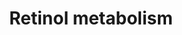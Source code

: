 ---
annotations:
- id: PW:0000003
  parent: signaling pathway
  type: Pathway Ontology
  value: signaling pathway
- id: CL:0009001
  parent: native cell
  type: Cell Type Ontology
  value: compound eye retinal cell
- id: PW:0000001
  type: Pathway Ontology
  value: pathway
- id: PW:0000141
  parent: classic metabolic pathway
  type: Pathway Ontology
  value: retinol metabolic pathway
- id: PW:0000002
  parent: classic metabolic pathway
  type: Pathway Ontology
  value: classic metabolic pathway
authors:
- Rvanrosmeulen
- Andra
- DeSl
- Eweitz
communities:
- ONTOX
description: 'This pathway describes the metabolism of retinol. Retinol, more common
  known as vitamin A, is involved in various physiological processes in the human
  body.  Vitamin A must acquired from the diet. When taken up, retinol metabolism
  is important to create all the different retinoid forms, such as retinoic acid and
  retinyl esters. All these types have their own function.   There are many carries
  proteins and enzymes specific to retinoid metabolism involved in the processes. '
last-edited: 2023-02-14
organisms:
- Homo sapiens
redirect_from:
- /index.php/Pathway:WP5188
- /instance/WP5188
- /instance/WP5188_r122585
revision: r122585
schema-jsonld:
- '@context': https://schema.org/
  '@id': https://wikipathways.github.io/pathways/WP5188.html
  '@type': Dataset
  creator:
    '@type': Organization
    name: WikiPathways
  description: 'This pathway describes the metabolism of retinol. Retinol, more common
    known as vitamin A, is involved in various physiological processes in the human
    body.  Vitamin A must acquired from the diet. When taken up, retinol metabolism
    is important to create all the different retinoid forms, such as retinoic acid
    and retinyl esters. All these types have their own function.   There are many
    carries proteins and enzymes specific to retinoid metabolism involved in the processes. '
  keywords:
  - 11-cis retinal
  - 11-cis-retinol
  - 11-cis-retinyl palmitate
  - 11-cis-retinyl tetradecanoate
  - 11-cis-retinyl-palmitate hydrolase
  - 18-hydroxy RA
  - 4-hydroxy RA
  - 4-oxo RA
  - 9-cis-retinal
  - 9-cis-retinoate
  - 9-cis-retinol
  - ADH1A
  - AWAT2
  - Aldehyde oxidase
  - BCDO1
  - CP1A1
  - CP26A
  - CP2A6
  - CP2W1
  - CP3A7
  - DHRS4
  - DHRS9
  - Iodopsin
  - LRAT
  - PNPL4
  - RDH12
  - RDH13
  - RPE65
  - Retinal dehydrogenase 1
  - SDR16C5
  - all-trans-retinal
  - all-trans-retinoate
  - all-trans-retinol
  - all-trans-retinyl esters
  - beta-Carotene
  license: CC0
  name: Retinol metabolism
seo: CreativeWork
title: Retinol metabolism
wpid: WP5188
---